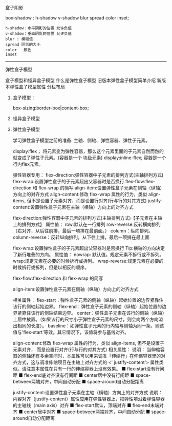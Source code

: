 盒子阴影

box-shadow :
	h-shadow v-shadow blur spread color inset;
	
	h-shadow：水平阴影的位置 允许负值
	v-shadow：垂直阴影的位置 允许负值
	blur : 模糊值
	spread 阴影的大小
	color	颜色
	inset 
	
	
	
	
----------------------------------------------------------------------
弹性盒子模型

盒子模型和怪异盒子模型
什么是弹性盒子模型
旧版本弹性盒子模型简单介绍
新版本弹性盒子模型属性
分栏布局

1. 盒子模型：

	box-sizing:border-box|content-box;
	
2. 怪异盒子模型


3. 弹性盒子模型 
	
	学习弹性盒子模型之前的准备:
		主轴、侧轴、弹性容器、弹性子元素。
		
	display:flex；
		将元素变为弹性容器，那么这个元素里面的子元素自然而然的就变成了弹性子元素。(容器是一个
		块级元素)
	display:inline-flex;
		容器是一个行内flex元素。
	
	
	
	弹性容器专用：
	flex-direction:弹性容器中子元素的排列方式(主轴排列方式)
    flex-wrap:设置弹性盒子的子元素超出父容器时是否换行
    flex-flow:flex-direction 和 flex-wrap 的简写
    align-item:设置弹性盒子元素在侧轴（纵轴）方向上的对齐方式
    align-content:修改 flex-wrap 属性的行为，类似 align-items, 但不是设置子元素对齐，而是设置行对齐(行与行的对其方式)
    justify-content:设置弹性盒子元素在主轴（横轴）方向上的对齐方式
	
	
	flex-direction:弹性容器中子元素的排列方式(主轴排列方式)【子元素在主轴上的排列方式】
		属性值：
            row:默认在一行排列
            row-reverse:反转横向排列（右对齐，从后往前排，最后一项排在最前面。）
            column：纵向排列。
            column-reverse：反转纵向排列，从下往上排，最后一项排在最上面
	
	flex-wrap:设置弹性盒子的子元素超出父容器时是否换行 
		Tip:横轴的方向决定了新行堆叠的方向。
        属性值：
            nowrap: 默认值。规定元素不拆行或不拆列。
            wrap:规定元素在必要的时候拆行或拆列。
            wrap-reverse:规定元素在必要的时候拆行或拆列，但是以相反的顺序。
	
	flex-flow:flex-direction 和 flex-wrap 的简写
	
	
	
	align-item:设置弹性盒子元素在侧轴（纵轴）方向上的对齐方式
	
	相关属性：
        flex-start：弹性盒子元素的侧轴（纵轴）起始位置的边界紧靠住该行的侧轴起始边界。
        flex-end：弹性盒子元素的侧轴（纵轴）起始位置的边界紧靠住该行的侧轴结束边界。
        center：弹性盒子元素在该行的侧轴（纵轴）上居中放置。（如果该行的尺寸小于弹性盒子元素的尺寸，则会向两个方向溢出相同的长度）。
        baseline：如弹性盒子元素的行内轴与侧轴为同一条，则该值与'flex-start'等效。其它情况下，该值将参与基线对齐。

		
	align-content:修改 flex-wrap 属性的行为，类似 align-items, 但不是设置子元素对齐，
			而是设置行对齐(行与行的对其方式)
			 相关属性：
		说明：
		当伸缩容器的侧轴还有多余空间时，本属性可以用来调准「伸缩行」在伸缩容器里的对齐方式，这与调准伸缩项目在主轴上对齐方式的 <' justify-content'> 属性类似。请注意本属性在只有一行的伸缩容器上没有效果。
		■ flex-start没有行间距
		■ flex-end底对齐没有行间距
		■ center居中没有行间距
		■ space-between两端对齐，中间自动分配
		■ space-around自动分配距离
		
	justify-content:设置弹性盒子元素在主轴（横轴）方向上的对齐方式
		说明：
        内容对齐（justify-content）属性应用在弹性容器上，把弹性项沿着弹性容器的主轴线（main axis）对齐
        ■ flex-start默认，顶端对齐
        ■ flex-end末端对齐
        ■ center居中对齐
        ■ space-between两端对齐，中间自动分配
        ■ space-around自动分配距离